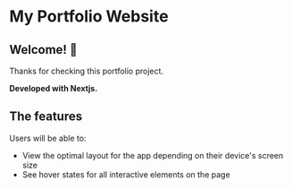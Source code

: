 # My Portfolio Website

## Welcome! 👋

Thanks for checking this portfolio project.

**Developed with Nextjs.**

## The features

Users will be able to:

- View the optimal layout for the app depending on their device's screen size
- See hover states for all interactive elements on the page

